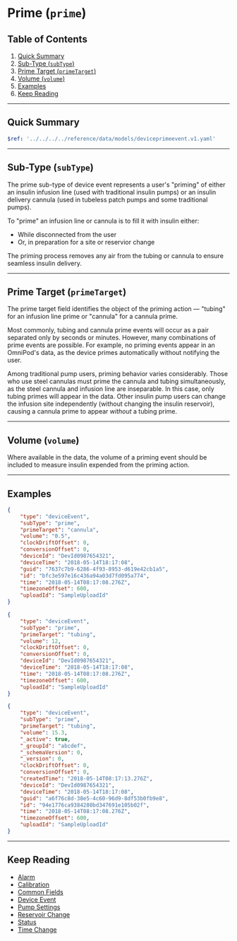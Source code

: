<!-- omit in toc -->
# Prime (`prime`)

<!-- omit in toc -->
## Table of Contents

1. [Quick Summary](#quick-summary)
2. [Sub-Type (`subType`)](#sub-type-subtype)
3. [Prime Target (`primeTarget`)](#prime-target-primetarget)
4. [Volume (`volume`)](#volume-volume)
5. [Examples](#examples)
6. [Keep Reading](#keep-reading)

---

## Quick Summary

```yaml json_schema
$ref: '../../../../reference/data/models/deviceprimeevent.v1.yaml'
```

---

## Sub-Type (`subType`)

The prime sub-type of device event represents a user's "priming" of either an insulin infusion line (used with traditional insulin pumps) or an insulin delivery cannula (used in tubeless patch pumps and some traditional pumps).

To "prime" an infusion line or cannula is to fill it with insulin either:

* While disconnected from the user
* Or, in preparation for a site or reservior change

The priming process removes any air from the tubing or cannula to ensure seamless insulin delivery.

---

## Prime Target (`primeTarget`)

The prime target field identifies the object of the priming action — "tubing" for an infusion line prime or "cannula" for a cannula prime.

Most commonly, tubing and cannula prime events will occur as a pair separated only by seconds or minutes. However, many combinations of prime events are possible. For example, no priming events appear in an  OmniPod's data, as the device primes automatically without notifying the user.

Among traditional pump users, priming behavior varies considerably. Those who use steel cannulas must prime the cannula and tubing simultaneously, as the steel cannula and infusion line are inseparable. In this case, only tubing primes will appear in the data. Other insulin pump users can change the infusion site independently (without changing the insulin reservoir), causing a cannula prime to appear *without* a tubing prime.

---

## Volume (`volume`)

Where available in the data, the volume of a priming event should be included to measure insulin expended from the priming action.

---

## Examples

```json title="Example (client)" lineNumbers=true
{
    "type": "deviceEvent",
    "subType": "prime",
    "primeTarget": "cannula",
    "volume": "0.5",
    "clockDriftOffset": 0,
    "conversionOffset": 0,
    "deviceId": "DevId0987654321",
    "deviceTime": "2018-05-14T18:17:08",
    "guid": "7637c7b9-6286-4f93-8953-d619e42cb1a5",
    "id": "bfc3e597e16c436a94a03d7fd095a774",
    "time": "2018-05-14T08:17:08.276Z",
    "timezoneOffset": 600,
    "uploadId": "SampleUploadId"
}
```

```json title="Example (ingestion)" lineNumbers=true
{
    "type": "deviceEvent",
    "subType": "prime",
    "primeTarget": "tubing",
    "volume": 12,
    "clockDriftOffset": 0,
    "conversionOffset": 0,
    "deviceId": "DevId0987654321",
    "deviceTime": "2018-05-14T18:17:08",
    "time": "2018-05-14T08:17:08.276Z",
    "timezoneOffset": 600,
    "uploadId": "SampleUploadId"
}
```

```json title="Example (storage)" lineNumbers=true
{
    "type": "deviceEvent",
    "subType": "prime",
    "primeTarget": "tubing",
    "volume": 15.3,
    "_active": true,
    "_groupId": "abcdef",
    "_schemaVersion": 0,
    "_version": 0,
    "clockDriftOffset": 0,
    "conversionOffset": 0,
    "createdTime": "2018-05-14T08:17:13.276Z",
    "deviceId": "DevId0987654321",
    "deviceTime": "2018-05-14T18:17:08",
    "guid": "a6f76c8d-38e5-4c60-96d9-8df53b0fb9e8",
    "id": "94e1776ca9384280bd347691e105b02f",
    "time": "2018-05-14T08:17:08.276Z",
    "timezoneOffset": 600,
    "uploadId": "SampleUploadId"
}
```

---

## Keep Reading

* [Alarm](./alarm.md)
* [Calibration](./calibration.md)
* [Common Fields](../../common-fields.md)
* [Device Event](../device-event.md)
* [Pump Settings](../pump-settings.md)
* [Reservoir Change](./reservoir-change.md)
* [Status](./status.md)
* [Time Change](./time-change.md)
